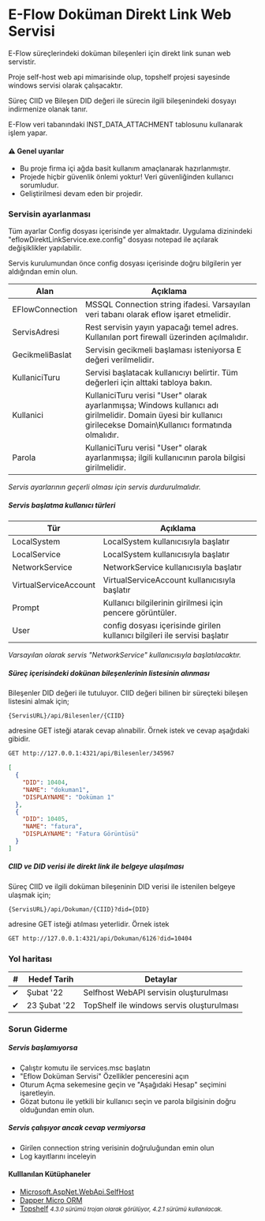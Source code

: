 ﻿# E-Flow Doküman Direkt Link Web Servisi
E-Flow süreçlerindeki doküman bileşenleri için direkt link sunan web servistir.

Proje self-host web api mimarisinde olup, topshelf projesi sayesinde windows servisi olarak çalışacaktır.

Süreç CIID ve Bileşen DID değeri ile sürecin ilgili bileşenindeki dosyayı indirmenize olanak tanır.

E-Flow veri tabanındaki INST_DATA_ATTACHMENT tablosunu kullanarak işlem yapar.


#### ⚠ Genel uyarılar
* Bu proje firma içi ağda basit kullanım amaçlanarak hazırlanmıştır.
* Projede hiçbir güvenlik önlemi yoktur! Veri güvenliğinden kullanıcı sorumludur.
* Geliştirilmesi devam eden bir projedir.

### Servisin ayarlanması
Tüm ayarlar Config dosyası içerisinde yer almaktadır. Uygulama dizinindeki "eflowDirektLinkService.exe.config" dosyası notepad ile açılarak değişiklikler yapılabilir.

Servis kurulumundan önce config dosyası içerisinde doğru bilgilerin yer aldığından emin olun.

| Alan | Açıklama |
|------|----------|
|EFlowConnection|MSSQL Connection string ifadesi. Varsayılan veri tabanı olarak eflow işaret etmelidir.|
|ServisAdresi|Rest servisin yayın yapacağı temel adres. Kullanılan port firewall üzerinden açılmalıdır. |
|GecikmeliBaslat| Servisin gecikmeli başlaması isteniyorsa E değeri verilmelidir.|
|KullaniciTuru|Servisi başlatacak kullanıcıyı belirtir. Tüm değerleri için alttaki tabloya bakın.|
|Kullanici| KullaniciTuru verisi "User" olarak ayarlanmışsa; Windows kullanıcı adı girilmelidir. Domain üyesi bir kullanıcı girilecekse Domain\Kullanıcı formatında olmalıdır.|
|Parola| KullaniciTuru verisi "User" olarak ayarlanmışsa; ilgili kullanıcının parola bilgisi girilmelidir.|

*Servis ayarlarının geçerli olması için servis durdurulmalıdır.*

##### Servis başlatma kullanıcı türleri

|Tür|Açıklama|
|---|--------|
|LocalSystem|LocalSystem kullanıcısıyla başlatır|
|LocalService|LocalSystem kullanıcısıyla başlatır|
|NetworkService|NetworkService kullanıcısıyla başlatır|
|VirtualServiceAccount|VirtualServiceAccount kullanıcısıyla başlatır|
|Prompt|Kullanıcı bilgilerinin girilmesi için pencere görüntüler.|
|User|config dosyası içerisinde girilen kullanıcı bilgileri ile servisi başlatır|

*Varsayılan olarak servis "NetworkService" kullanıcısıyla başlatılacaktır.*


##### Süreç içerisindeki dokünan bileşenlerinin listesinin alınması
Bileşenler DID değeri ile tutuluyor. CIID değeri bilinen bir süreçteki bileşen listesini almak için;
```
{ServisURL}/api/Bilesenler/{CIID}
```
adresine GET isteği atarak cevap alınabilir. Örnek istek ve cevap aşağıdaki gibidir.
```bash
GET http://127.0.0.1:4321/api/Bilesenler/345967
```
```json
[
  {
    "DID": 10404,
    "NAME": "dokuman1",
    "DISPLAYNAME": "Doküman 1"
  },
  {
    "DID": 10405,
    "NAME": "fatura",
    "DISPLAYNAME": "Fatura Görüntüsü"
  }
]
```

##### CIID ve DID verisi ile direkt link ile belgeye ulaşılması
Süreç CIID ve ilgili doküman bileşeninin DID verisi ile istenilen belgeye ulaşmak için;
```
{ServisURL}/api/Dokuman/{CIID}?did={DID}
```
adresine GET isteği atılması yeterlidir. Örnek istek
``` bash
GET http://127.0.0.1:4321/api/Dokuman/6126?did=10404
```

### Yol haritası

|#|Hedef Tarih|Detaylar|
|--|------|---------------|
|✔|Şubat '22 | Selfhost WebAPI servisin oluşturulması|
|✔ | 23 Şubat '22| TopShelf ile windows servis oluşturulması|

### Sorun Giderme

##### Servis başlamıyorsa
* Çalıştır komutu ile services.msc başlatın 
* "Eflow Doküman Servisi" Özellikler penceresini açın
* Oturum Açma sekemesine geçin ve "Aşağıdaki Hesap" seçimini işaretleyin.
* Gözat butonu ile yetkili bir kullanıcı seçin ve parola bilgisinin doğru olduğundan emin olun.

##### Servis çalışıyor ancak cevap vermiyorsa
* Girilen connection string verisinin doğruluğundan emin olun
* Log kayıtlarını inceleyin

#### Kulllanılan Kütüphaneler
* [Microsoft.AspNet.WebApi.SelfHost](https://dotnet.microsoft.com/en-us/apps/aspnet/apis)
* [Dapper Micro ORM](https://github.com/DapperLib/Dapper)
* [Topshelf](https://topshelf-project.com/) <small>*4.3.0 sürümü trojan olarak görülüyor, 4.2.1 sürümü kullanılacak.*</small>